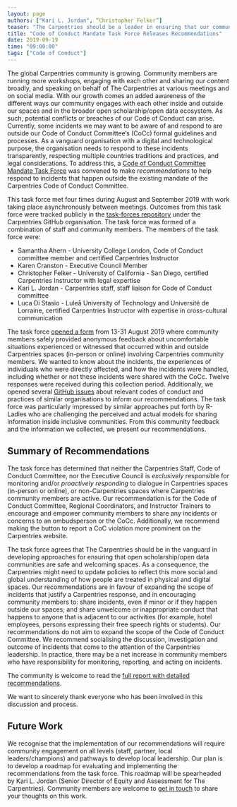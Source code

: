 ```yaml
---
layout: page
authors: ["Kari L. Jordan", “Christopher Felker”]
teaser: "The Carpentries should be a leader in ensuring that our community is a safe and welcoming space."
title: "Code of Conduct Mandate Task Force Releases Recommendations"
date: 2019-09-19
time: "09:00:00"
tags: ["Code of Conduct"]
---
```


The global Carpentries community is growing. Community members are running more workshops, engaging with each other and sharing our content broadly, and speaking on behalf of The Carpentries at various meetings and on social media. With our growth comes an added awareness of the different ways our community engages with each other inside and outside our spaces and in the broader open scholarship/open data ecosystem. As such, potential conflicts or breaches of our Code of Conduct can arise. Currently, some incidents we may want to be aware of and respond to are outside our Code of Conduct Committee’s (CoCc) formal guidelines and processes. As a vanguard organisation with a digital and technological purpose, the organisation needs to respond to these incidents transparently, respecting multiple countries traditions and practices, and legal considerations. To address this, a [Code of Conduct Committee Mandate Task Force](https://carpentries.org/blog/2019/07/incidents-outside-cocc-mandate/) was convened to make _recommendations_ to help respond to incidents that happen outside the existing mandate of the Carpentries Code of Conduct Committee.  

This task force met four times during August and September 2019 with work taking place asynchronously between meetings. Outcomes from this task force were tracked publicly in the [task-forces repository](https://github.com/carpentries/task-forces/projects/1) under the Carpentries GitHub organisation. The task force was formed of a combination of staff and community members. The members of the task force were:

- Samantha Ahern - University College London, Code of Conduct committee member and certified Carpentries Instructor
- Karen Cranston - Executive Council Member 
- Christopher Felker - University of California - San Diego, certified Carpentries Instructor with legal expertise
- Kari L. Jordan - Carpentries staff, staff liaison for Code of Conduct committee
- Luca Di Stasio - Luleå University of Technology and Université de Lorraine, certified Carpentries Instructor with expertise in cross-cultural communication 

The task force [opened a form](https://carpentries.org/blog/2019/08/collecting-incidents-community/) from 13-31 August 2019 where community members safely provided anonymous feedback about uncomfortable situations experienced or witnessed that occurred within and outside Carpentries spaces (in-person or online) involving Carpentries community members. We wanted to know about the incidents, the experiences of individuals who were directly affected, and how the incidents were handled, including whether or not these incidents were shared with the CoCc. Twelve responses were received during this collection period. Additionally, we opened several [GitHub issues](https://github.com/carpentries/task-forces/issues?q=is%3Aissue+is%3Aclosed) about  relevant codes of conduct and practices of similar organisations to inform our recommendations. The task force was particularly impressed by similar approaches put forth by R-Ladies who are challenging the perceived and actual models for sharing information inside inclusive communities. From this community feedback and the information we collected, we present our recommendations.

## Summary of Recommendations
The task force has determined that neither the Carpentries Staff, Code of Conduct Committee, nor the Executive Council is _exclusively_ responsible for monitoring and/or _proactively responding_ to dialogue in Carpentries spaces (in-person or online), or non-Carpentries spaces where Carpentries community members are active. Our recommendation is for the Code of Conduct Committee, Regional Coordinators, and Instructor Trainers to encourage and empower community members to share any incidents or concerns to an ombudsperson or the CoCc. Additionally, we recommend making the button to report a CoC violation more prominent on the Carpentries website.

The task force agrees that The Carpentries should be in the vanguard in developing approaches for ensuring that open scholarship/open data communities are safe and welcoming spaces. As a consequence, the Carpentries might need to update policies to reflect this more social and global understanding of how people are treated in physical and digital spaces. Our recommendations are in favour of expanding the scope of incidents that justify a Carpentries response, and in encouraging community members to: share incidents, even if minor or if they happen outside our spaces; and share unwelcome or inappropriate conduct that happens to anyone that is adjacent to our activities (for example, hotel employees, persons expressing their free speech rights or students). Our recommendations do not aim to expand the scope of the Code of Conduct Committee. We recommend socialising the discussion, investigation and outcome of incidents that come to the attention of the Carpentries leadership. In practice, there may be a net increase in community members who have responsibility for monitoring, reporting, and acting on incidents.

The community is welcome to read the [full report with detailed recommendations](https://github.com/carpentries/task-forces/blob/master/2019/incidents-outside-cocc/2019-09-19-cocc-taskforce-summary-recommendations.md). 

We want to sincerely thank everyone who has been involved in this discussion and process. 

## Future Work
We recognise that the implementation of our recommendations will require community engagement on all levels (staff, partner, local leaders/champions) and pathways to develop local leadership. Our plan is to develop a roadmap for evaluating and implementing the recommendations from the task force. This roadmap will be spearheaded by Kari L. Jordan (Senior Director of Equity and Assessment for The Carpentries). Community members are welcome to [get in touch](mailto:kariljordan@carpentries.org) to share your thoughts on this work. 

